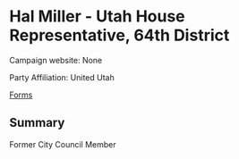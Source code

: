 # Hal Miller - Utah House Representative, 64th District
Campaign website: None

Party Affiliation: United Utah

[Forms](/forms/DOC_H64_Hal_Miller.pdf)

## Summary

Former City Council Member


[1]:http://www.provocitycouncil.com/2015/12/and-finally-hal-miller.html
